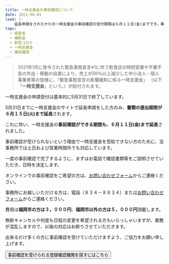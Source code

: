 ```yaml
---
title: 一時支援金の事前確認について
date: 2021-06-01
lead: |-
    延長申請をされたかたの一時支援金の事前確認の受付期限は６月１１日(金)までです。事前確認が受けられずに一時支援金の申請ができないという方のために、ZOOMやFaceTime、GoogleMeetでの対応もしています。
tags:
  - 経産省
  - 補助金
  - 新型コロナ
  - 一時支援金
  - 事前確認
---
```



> 2021年1月に発令された緊急事態宣言※1に伴う飲食店の時短営業や不要不急の外出・移動の自粛により、売上が50％以上減少した中小法人・個人事業者等の皆様に、「緊急事態宣言の影響緩和に係る一時支援金」 （以下「**一時支援金**」という。）が給付されます。

一時支援金の申請受付は基本的に5月31日で終了しています。

5月31日までに一時支援金のサイトで延長申請をした方のみ、**書類の提出期限が６月１５日(火)まで延長**されます。

これに伴い、一時支援金の**事前確認ができる期間も、６月１１日(金)まで延長**されました。

事前確認が受けられないという理由で一時支援金を受給できない方のために、当事務所では土日および営業時間外でも対応しています。

一度の事前確認で完了するように、まずはお電話で確認書類等をご説明させていただき、日時を決定します。

オンラインでの事前確認をご希望の方は、[お問い合わせフォーム](https://shiokaze.net/office#%E3%81%8A%E5%95%8F%E3%81%84%E5%90%88%E3%82%8F%E3%81%9B)からご連絡ください。

事務所にお越しいただける方は、電話（８３４－８８３４）または[お問い合わせフォーム](https://shiokaze.net/office#%E3%81%8A%E5%95%8F%E3%81%84%E5%90%88%E3%82%8F%E3%81%9B)からご連絡ください。

費用は**福岡市の方は３，０００円**、**福岡市以外の方は５，０００円**頂戴します。

無断キャンセルや何度も日程の変更を希望される方もいらっしゃいますが、業務が混乱しますので、以後の対応はお断りさせていただきます。

出来るだけ多くの方に事前確認を受けていただけますよう、ご協力をお願い申し上げます。


<button size="large" href="https://reservation.ichijishienkin.go.jp/third-organ-search/">事前確認を受けられる登録確認機関を探すにはこちら</button>
